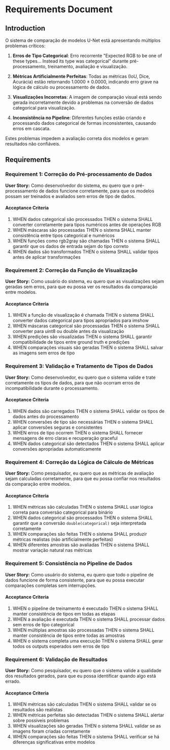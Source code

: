 # Requirements Document

## Introduction

O sistema de comparação de modelos U-Net está apresentando múltiplos problemas críticos:

1. **Erros de Tipo Categorical**: Erro recorrente "Expected RGB to be one of these types... Instead its type was categorical" durante pré-processamento, treinamento, avaliação e visualização.

2. **Métricas Artificialmente Perfeitas**: Todas as métricas (IoU, Dice, Acurácia) estão retornando 1.0000 ± 0.0000, indicando erro grave na lógica de cálculo ou processamento de dados.

3. **Visualizações Incorretas**: A imagem de comparação visual está sendo gerada incorretamente devido a problemas na conversão de dados categorical para visualização.

4. **Inconsistência no Pipeline**: Diferentes funções estão criando e processando dados categorical de formas inconsistentes, causando erros em cascata.

Estes problemas impedem a avaliação correta dos modelos e geram resultados não confiáveis.

## Requirements

### Requirement 1: Correção do Pré-processamento de Dados

**User Story:** Como desenvolvedor do sistema, eu quero que o pré-processamento de dados funcione corretamente, para que os modelos possam ser treinados e avaliados sem erros de tipo de dados.

#### Acceptance Criteria

1. WHEN dados categorical são processados THEN o sistema SHALL converter corretamente para tipos numéricos antes de operações RGB
2. WHEN máscaras são processadas THEN o sistema SHALL manter consistência entre tipos categorical e numéricos
3. WHEN funções como rgb2gray são chamadas THEN o sistema SHALL garantir que os dados de entrada sejam do tipo correto
4. WHEN dados são transformados THEN o sistema SHALL validar tipos antes de aplicar transformações

### Requirement 2: Correção da Função de Visualização

**User Story:** Como usuário do sistema, eu quero que as visualizações sejam geradas sem erros, para que eu possa ver os resultados da comparação entre modelos.

#### Acceptance Criteria

1. WHEN a função de visualização é chamada THEN o sistema SHALL converter dados categorical para tipos apropriados para imshow
2. WHEN máscaras categorical são processadas THEN o sistema SHALL converter para uint8 ou double antes da visualização
3. WHEN predições são visualizadas THEN o sistema SHALL garantir compatibilidade de tipos entre ground truth e predições
4. WHEN comparações visuais são geradas THEN o sistema SHALL salvar as imagens sem erros de tipo

### Requirement 3: Validação e Tratamento de Tipos de Dados

**User Story:** Como desenvolvedor, eu quero que o sistema valide e trate corretamente os tipos de dados, para que não ocorram erros de incompatibilidade durante o processamento.

#### Acceptance Criteria

1. WHEN dados são carregados THEN o sistema SHALL validar os tipos de dados antes do processamento
2. WHEN conversões de tipo são necessárias THEN o sistema SHALL aplicar conversões seguras e consistentes
3. WHEN erros de tipo ocorrem THEN o sistema SHALL fornecer mensagens de erro claras e recuperação graceful
4. WHEN dados categorical são detectados THEN o sistema SHALL aplicar conversões apropriadas automaticamente

### Requirement 4: Correção da Lógica de Cálculo de Métricas

**User Story:** Como pesquisador, eu quero que as métricas de avaliação sejam calculadas corretamente, para que eu possa confiar nos resultados da comparação entre modelos.

#### Acceptance Criteria

1. WHEN métricas são calculadas THEN o sistema SHALL usar lógica correta para conversão categorical para binário
2. WHEN dados categorical são processados THEN o sistema SHALL garantir que a conversão `double(categorical)` seja interpretada corretamente
3. WHEN comparações são feitas THEN o sistema SHALL produzir métricas realistas (não artificialmente perfeitas)
4. WHEN diferentes amostras são avaliadas THEN o sistema SHALL mostrar variação natural nas métricas

### Requirement 5: Consistência no Pipeline de Dados

**User Story:** Como usuário do sistema, eu quero que todo o pipeline de dados funcione de forma consistente, para que eu possa executar comparações completas sem interrupções.

#### Acceptance Criteria

1. WHEN o pipeline de treinamento é executado THEN o sistema SHALL manter consistência de tipos em todas as etapas
2. WHEN a avaliação é executada THEN o sistema SHALL processar dados sem erros de tipo categorical
3. WHEN múltiplas amostras são processadas THEN o sistema SHALL manter consistência de tipos entre todas as amostras
4. WHEN o sistema completa uma execução THEN o sistema SHALL gerar todos os outputs esperados sem erros de tipo

### Requirement 6: Validação de Resultados

**User Story:** Como pesquisador, eu quero que o sistema valide a qualidade dos resultados gerados, para que eu possa identificar quando algo está errado.

#### Acceptance Criteria

1. WHEN métricas são calculadas THEN o sistema SHALL validar se os resultados são realistas
2. WHEN métricas perfeitas são detectadas THEN o sistema SHALL alertar sobre possíveis problemas
3. WHEN visualizações são geradas THEN o sistema SHALL validar se as imagens foram criadas corretamente
4. WHEN comparações são feitas THEN o sistema SHALL verificar se há diferenças significativas entre modelos